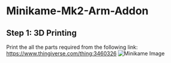 # Minikame-Mk2-Arm-Addon

## Step 1: 3D Printing

Print the all the parts required from the following link: https://www.thingiverse.com/thing:3460326
![Minikame Image](https://github.com/LakshBhambhani/Minikame-Mk2-Arm-Addon/blob/master/Pictures/IMG_1931.JPG)

